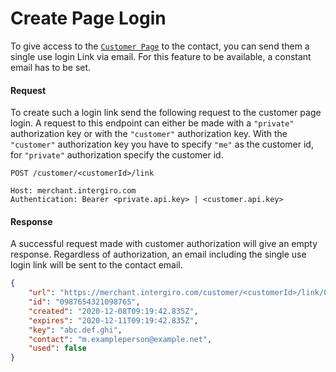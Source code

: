 # Create Page Login
To give access to the [`Customer Page`](../customer-page.html#customer-page) to the contact, you can send them a single use login Link via email. For this feature to be available, a constant email has to be set.
#### Request
To create such a login link send the following request to the customer page login. A request to this endpoint can either be made with a `"private"` authorization key or with the `"customer"` authorization key. With the `"customer"` authorization key you have to specify `"me"` as the customer id, for `"private"` authorization specify the customer id.
```{1}
POST /customer/<customerId>/link

Host: merchant.intergiro.com
Authentication: Bearer <private.api.key> | <customer.api.key> 
```
#### Response
A successful request made with customer authorization will give an empty response. 
Regardless of authorization, an email including the single use login link will be sent to the contact email. 
```json
{
    "url": "https://merchant.intergiro.com/customer/<customerId>/link/0987654321098765",
    "id": "0987654321098765",
    "created": "2020-12-08T09:19:42.835Z",
    "expires": "2020-12-11T09:19:42.835Z",
    "key": "abc.def.ghi",
    "contact": "m.exampleperson@example.net",
    "used": false
}
```